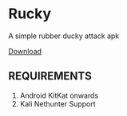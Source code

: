 # Rucky
A simple rubber ducky attack apk

[Download](https://github.com/mayankmetha/Rucky/blob/master/release/rucky.apk?raw=true)

## REQUIREMENTS
1) Android KitKat onwards
2) Kali Nethunter Support
